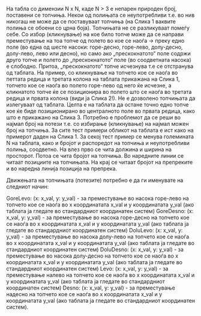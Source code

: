 На табла со димензии N x N, каде N > 3 е непарен природен број, поставени се топчиња. Некои од полињата се неупотребливи т.е. во нив никогаш не може да се поставуваат топчиња (на Слика 1 ваквите полиња се обоени со црна боја). Топчињата не се разликуваат помеѓу себе. Со избор (кликнување) на кое било топче може да се направи преместување на тоа топче од полето во кое се наоѓа -> преку едно поле (во една од шесте насоки: горе-десно, горе-лево, долу-десно, долу-лево, лево или десно), но само ако „прескокнатото“ поле содржи друго топче и полето до „прескокнатото“ поле (во соодветната насока) е слободно. Притоа, „прескокнатото“ топче исчезнува т.е се отстранува од таблата. На пример, со кликнување на топчето кое се наоѓа во петтата редица и третата колона на таблата прикажана на Слика 1, топчето кое се наоѓа во полето горе-лево од него ќе исчезне, а кликнатото топче ќе се позиционира во полето што се наоѓа во третата редица и првата колона (види ја Слика 2!).
Не е дозволено топчињата да излегуваат од таблата. Целта е на таблата да остане точно едно топче кое ќе биде позиционирано во централното поле во првата редица, како што е прикажано на Слика 3. Потребно е проблемот да се реши во најмал број на потези т.е. со избирање (кликнување) на најмал можен број на топчиња.
За сите тест примери обликот на таблата е ист како на примерот даден на Слика 1. За секој тест пример се менува големината N на таблата, како и бројот и распоредот на топчиња и неупотребливи полиња, соодветно. На влез прво се чита должина и ширина на просторот. Потоа се чита бројот на топчиња. Во наредните линии се читаат позициите на топчињата. На крај се читаат бројот на препреките и во наредна линија позиција на препрека.

Движењата на топчињата (потезите) потребно е да ги именувате на следниот начин: 

GoreLevo: (x: x_val, y: y_val) - за преместување во насока горе-лево на топчето кое се наоѓа во x координатата x_val и y координатата y_val (ако таблата ја гледате во стандардниот координатен систем) 
GoreDesno: (x: x_val, y: y_val) - за преместување во насока горе-десно на топчето кое се наоѓа во x координатата x_val и y координатата y_val (ако таблата ја гледате во стандардниот координатен систем) 
DoluLevo: (x: x_val, y: y_val) - за преместување во насока долу-лево на топчето кое се наоѓа во x координатата x_val и y координатата y_val (ако таблата ја гледате во стандардниот координатен систем) 
DoluDesno: (x: x_val, y: y_val) - за преместување во насока долу-десно на топчето кое се наоѓа во x координатата x_val и y координатата y_val (ако таблата ја гледате во стандардниот координатен систем) 
Levo: (x: x_val, y: y_val) - за преместување налево на топчето кое се наоѓа во x координатата x_val и y координатата y_val (ако таблата ја гледате во стандардниот координатен систем) 
Desno: (x: x_val, y: y_val) - за преместување надесно на топчето кое се наоѓа во x координатата x_val и y координатата y_val (ако таблата ја гледате во стандардниот координатен систем).